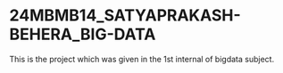 # 24MBMB14_SATYAPRAKASH-BEHERA_BIG-DATA
This is the project which was given in the 1st internal of bigdata subject.
